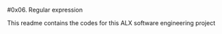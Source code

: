 #0x06. Regular expression

This readme contains the codes for this ALX software engineering project
